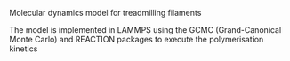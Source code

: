 Molecular dynamics model for treadmilling filaments

The model is implemented in LAMMPS using the GCMC (Grand-Canonical Monte Carlo) and REACTION packages to execute the polymerisation kinetics
